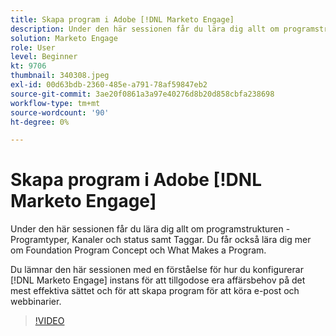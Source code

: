 ```yaml
---
title: Skapa program i Adobe [!DNL Marketo Engage]
description: Under den här sessionen får du lära dig allt om programstrukturen - Programtyper, Kanaler och status samt Taggar.
solution: Marketo Engage
role: User
level: Beginner
kt: 9706
thumbnail: 340308.jpeg
exl-id: 00d63bdb-2360-485e-a791-78af59847eb2
source-git-commit: 3ae20f0861a3a97e40276d8b20d858cbfa238698
workflow-type: tm+mt
source-wordcount: '90'
ht-degree: 0%

---
```


# Skapa program i Adobe [!DNL Marketo Engage]

Under den här sessionen får du lära dig allt om programstrukturen - Programtyper, Kanaler och status samt Taggar. Du får också lära dig mer om Foundation Program Concept och What Makes a Program.

Du lämnar den här sessionen med en förståelse för hur du konfigurerar [!DNL Marketo Engage] instans för att tillgodose era affärsbehov på det mest effektiva sättet och för att skapa program för att köra e-post och webbinarier.

>[!VIDEO](https://video.tv.adobe.com/v/340308/?quality=12&learn=on)
